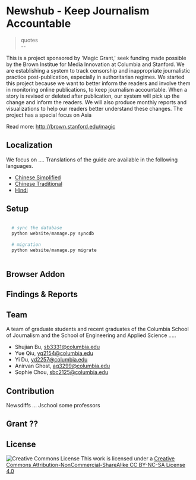 # Newshub - Keep Journalism Accountable

> quotes <br/>
> --  <br/>

This is a project sponsored by 'Magic Grant,' seek funding made possible by the Brown Institue for Media Innovation at Columbia and Stanford. 
We are establishing a system to track censorship and inappropriate journalistic practice post-publication, especially in authoritarian regimes. We started this project because we want to better inform the readers and involve them in monitoring online publications, to keep journalism accountable.
When a story is revised or deleted after publication, our system will pick up the change and inform the readers. We will also produce monthly reports and visualizations to help our readers better understand these changes. The project has a special focus on Asia

Read more: http://brown.stanford.edu/magic

## Localization

We focus on .... Translations of the guide are available in the following languages. 
* [Chinese Simplified](https://github.com/shujianbu/newshub/README-zhCN.md)
* [Chinese Traditional](https://github.com/shujianbu/newshub/README-zhTW.md)
* [Hindi](https://github.com/shujianbu/newshub/README-Hindi.md)

## Setup 

```Python
  
  # sync the database
  python website/manage.py syncdb 
  
  # migration
  python website/manage.py migrate  
  
```

## Browser Addon 

## Findings & Reports 

## Team 

A team of graduate students and recent graduates of the Columbia School of Journalism and the School of Engineering and Applied Science ..... 

* Shujian Bu, sb3331@columbia.edu
* Yue Qiu, yq2154@columbia.edu 
* Yi Du, yd2257@columbia.edu 
* Anirvan Ghost, ag3299@columbia.edu
* Sophie Chou, sbc2125@columbia.edu


## Contribution 

Newsdiffs ... 
Jschool 
some professors

## Grant ?? 

## License
![Creative Commons License](http://i.creativecommons.org/l/by-nc-sa/3.0/88x31.png)
This work is licensed under a [Creative Commons Attribution-NonCommercial-ShareAlike CC BY-NC-SA License 4.0](http://creativecommons.org/licenses/by-nc-sa/4.0/)




